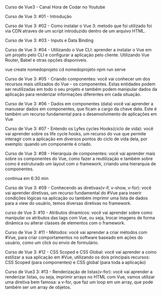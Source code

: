 Curso de Vue3 - Canal Hora de Codar no Youtube 

Curso de Vue 3: #01 - Introdução

Curso de Vue 3: #02 - Como instalar o Vue 3:
metodo que foi utilizado foi via CDN atraves de um script introduzido dentro de um arquivo HTML.

Curso de Vue 3: #03 - Inputs e Data Binding

Curso de Vue 3: #04 - Utilizando o Vue CLI:
aprender a instalar o Vue em um projeto pelo CLI e configurar a aplicação pelo cliente. Utilizando Vue Router, Babel e otras opções disponiveis.

vue create nomedoprojeto
cd nomedoprojeto
npm run serve

Curso de Vue 3: #05 - Criando componentes:
você vai conhecer um dos recursos mais utilizados do Vue - os componentes. Estas entidades podem ser reutilizadas em todo o seu projeto e também podem manipular dados da aplicação para renderizar informações diferentes em cada situação.

Curso de Vue 3: #06 - Dados em componentes (data)
você vai aprender a manusear dados em componentes, que ficam a cargo da chave data. Este é também um recurso fundamental para o desenvolvimento de aplicações em Vue

Curso de Vue 3: #07 - Entendo os Lyfes cycles Hooks(ciclo de vida):
você vai aprender sobre os life cycle hooks, um recurso do vue que permite interagir com a aplicação em diversos pontos do ciclo de vida dela, por exemplo: quando um componente é criado.

Curso de Vue 3: #08 - Hierarquia de componentes:
você vai aprender mais sobre os componentes do Vue, como fazer a reutilização e também sobre como é estruturado um layout com o framework, criando uma hierarquia de componentes.

continua em 6:30 min

Curso de Vue 3: #09 - Conhecendo as diretivas(v-if, v-show, v-for):
você vai aprender diretivas, um recurso fundamental do #Vue para inserir condições lógicas na aplicação ou também imprimir uma lista de dados para a view do usuário, temos diversas diretivas no framework.

curso de Vue 3: #10 - Atributos dinamicos:
você vai aprender sobre como manipular os atributos das tags com Vue, ou seja, trocar imagens de forma dinâmica ou alterar classes de elementos com o framework.

Curso de Vue 3: #11 - Métodos:
você vai aprender a criar métodos com #Vue, para criar comportamentos no software baseado em ações do usuário, como um click ou envio de formulário.

Curso de Vue 3: #12 - CSS Scoped e CSS Global:
você vai aprender a como estilizar a sua aplicação em #Vue, utilizando os dois principais recursos: CSS Scoped (para componentes) e CSS global (para toda a aplicação)

Curso de Vue3 3: #13 - Renderização de listas(v-for):
você vai aprender a renderizar listas, ou seja, imprimir arrays no HTML com Vue, vamos utilizar uma diretiva bem famosa: a v-for, que faz um loop em um array, que pode também ser um array de objetos.









